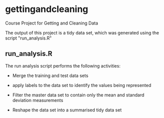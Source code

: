 # gettingandcleaningCourse Project for Getting and Cleaning DataThe output of this project is a tidy data set, which was generated using the script "run_analysis.R"## run_analysis.RThe run analysis script performs the following activities:- Merge the training and test data sets- apply labels to the data set to identify the values being represented- Filter the master data set to contain only the mean and standard deviation measurements- Reshape the data set into a summarised tidy data set